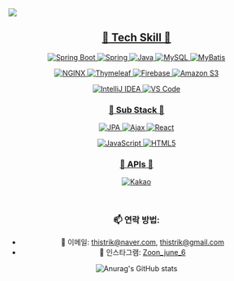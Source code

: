 <img src="https://capsule-render.vercel.app/api?type=waving&color=auto&height=300&section=header&text=Kwon's%20%20github&fontSize=60&animation=fadeIn&fontAlignY=38&desc=Whoever%20knocks%20persistently,%20ends%20by%20entering.&descAlignY=51&descAlign=62">

<p align='center'>
  <a href="#demo">
    <h2 align='center'>🔨 Tech Skill 🔨</h2>
    <p align='center'>
       <img src="https://img.shields.io/badge/Spring%20Boot-6DB33F?style=for-the-badge&logo=Spring Boot&logoColor=white" alt="Spring Boot">
        <img src="https://img.shields.io/badge/Spring-6DB33F?style=for-the-badge&logo=Spring&logoColor=white" alt="Spring">
        <img src="https://img.shields.io/badge/java-007396?style=for-the-badge&logo=java&logoColor=white" alt="Java">
           <img src="https://img.shields.io/badge/MySQL-4479A1?style=for-the-badge&logo=MySQL&logoColor=white" alt="MySQL">
        <img src="https://img.shields.io/badge/MyBatis-%23E34F26?style=for-the-badge&logo=MyBatis&logoColor=yellow&color=blue" alt="MyBatis">
    </p>
    <p align='center'>
       <img src="https://img.shields.io/badge/NGINX-009639?style=for-the-badge&logo=NGINX&logoColor=white" alt="NGINX">
      <img src="https://img.shields.io/badge/Thymeleaf-005F0F?style=for-the-badge&logo=Thymeleaf&logoColor=white" alt="Thymeleaf">
      <img src="https://img.shields.io/badge/Firebase-FFCA28?style=for-the-badge&logo=Firebase&logoColor=black" alt="Firebase">
     <img src="https://img.shields.io/badge/Amazon%20S3-569A31?style=for-the-badge&logo=Amazon%20S3&logoColor=white" alt="Amazon S3">
    </p>
 <p align='center'>
 <img src="https://img.shields.io/badge/IntelliJ%20IDEA-000000?style=for-the-badge&logo=intellij-idea&logoColor=blue" alt="IntelliJ IDEA">
<img src="https://img.shields.io/badge/VSCode-007ACC?style=for-the-badge&logo=visual-studio-code&logoColor=black" alt="VS Code">
 </p>
    <h3 align='center'>🔨  Sub Stack 🔨 </h3>
    <p align='center'>
       <img src="https://img.shields.io/badge/JPA-007396?style=for-the-badge&logo=Java&logoColor=white" alt="JPA">
      <img src="https://img.shields.io/badge/Ajax-005C5C?style=for-the-badge&logo=Ajax&logoColor=white" alt="Ajax">
      <img src="https://img.shields.io/badge/React-61DAFB?style=for-the-badge&logo=react&logoColor=white" alt="React">
       </p>
       <p align='center'>
        <img src="https://img.shields.io/badge/JavaScript-F7DF1E?style=for-the-badge&logo=JavaScript&logoColor=black" alt="JavaScript">
        <img src="https://img.shields.io/badge/HTML5-E34F26?style=for-the-badge&logo=HTML5&logoColor=white" alt="HTML5">
    </p>
     <h3 align='center'>🔌 APIs 🔌</h3>
    <p align='center'>
        <img src="https://img.shields.io/badge/Kakao-FFCD00?style=for-the-badge&logo=Kakao&logoColor=black" alt="Kakao">
    </p>
  </a>
</p>


  <br>

<div align="center">

### 📫 연락 방법:
- 📧 이메일: thistrik@naver.com, thistrik@gmail.com
- 📸 인스타그램: [Zoon_june_6](https://instagram.com/Zoon_june_6)

![Anurag's GitHub stats](https://github-readme-stats.vercel.app/api?username=kwonjonny&theme=synthwave)

</div>
